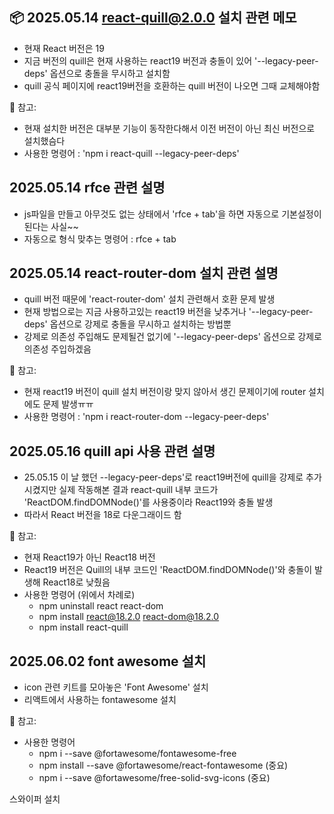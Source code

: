 ## 📦 2025.05.14 react-quill@2.0.0 설치 관련 메모

- 현재 React 버전은 19
- 지금 버전의 quill은 현재 사용하는 react19 버전과 충돌이 있어 '--legacy-peer-deps' 옵션으로 충돌을 무시하고 설치함
- quill 공식 페이지에 react19버전을 호환하는 quill 버전이 나오면 그때 교체해야함

📝 참고:
- 현재 설치한 버전은 대부분 기능이 동작한다해서 이전 버전이 아닌 최신 버전으로 설치했슴다
- 사용한 명령어 : 'npm i react-quill --legacy-peer-deps'


## 2025.05.14 rfce 관련 설명

- js파일을 만들고 아무것도 없는 상태에서 'rfce + tab'을 하면 자동으로 기본설정이 된다는 사실~~
- 자동으로 형식 맞추는 명령어 : rfce + tab


## 2025.05.14 react-router-dom 설치 관련 설명

- quill 버전 때문에 'react-router-dom' 설치 관련해서 호환 문제 발생
- 현재 방법으로는 지금 사용하고있는 react19 버전을 낮추거나 '--legacy-peer-deps' 옵션으로 강제로 충돌을 무시하고 설치하는 방법뿐
- 강제로 의존성 주입해도 문제될건 없기에 '--legacy-peer-deps' 옵션으로 강제로 의존성 주입하겠음

📝 참고:
- 현재 react19 버전이 quill 설치 버전이랑 맞지 않아서 생긴 문제이기에 router 설치에도 문제 발생ㅠㅠ
- 사용한 명령어 : 'npm i react-router-dom --legacy-peer-deps'


## 2025.05.16 quill api 사용 관련 설명

- 25.05.15 이 날 했던 --legacy-peer-deps'로 react19버전에 quill을 강제로 추가시켰지만 실제 작동해본 결과 react-quill 내부 코드가 'ReactDOM.findDOMNode()'를 사용중이라 React19와 충돌 발생
- 따라서 React 버전을 18로 다운그래이드 함

📝 참고:
- 현재 React19가 아닌 React18 버전
- React19 버전은 Quill의 내부 코드인 'ReactDOM.findDOMNode()'와 충돌이 발생해 React18로 낮췄음
- 사용한 명령어 (위에서 차례로)
    * npm uninstall react react-dom
    * npm install react@18.2.0 react-dom@18.2.0
    * npm install react-quill


## 2025.06.02 font awesome 설치

- icon 관련 키트를 모아놓은 'Font Awesome' 설치
- 리액트에서 사용하는 fontawesome 설치

📝 참고:
- 사용한 명령어 
    * npm i --save @fortawesome/fontawesome-free
    * npm install --save @fortawesome/react-fontawesome (중요)
    * npm i --save @fortawesome/free-solid-svg-icons (중요)



스와이퍼 설치
